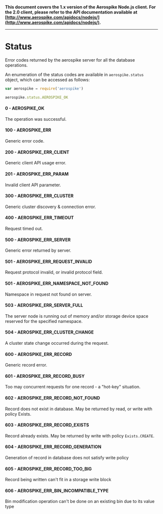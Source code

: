 **This document covers the 1.x version of the Aerospike Node.js client. For the
2.0 client, please refer to the API documentation available at
[http://www.aerospike.com/apidocs/nodejs/](http://www.aerospike.com/apidocs/nodejs/).**

----------

# Status

Error codes returned by the aerospike server for all the database operations.

An enumeration of the status codes are available in `aerospike.status` object, which can be accessed as follows:

```js
var aerospike = require('aerospike')

aerospike.status.AEROSPIKE_OK
```


#### 0 - AEROSPIKE_OK

The operation was successful.

#### 100 - AEROSPIKE_ERR

Generic error code.

#### 200 - AEROSPIKE_ERR_CLIENT

Generic client API usage error.

#### 201 - AEROSPIKE_ERR_PARAM

Invalid client API parameter.

#### 300 - AEROSPIKE_ERR_CLUSTER

Generic cluster discovery & connection error.

#### 400 - AEROSPIKE_ERR_TIMEOUT

Request timed out.

#### 500 - AEROSPIKE_ERR_SERVER

Generic error returned by server.

#### 501 - AEROSPIKE_ERR_REQUEST_INVALID

Request protocol invalid, or invalid protocol field.

#### 501 - AEROSPIKE_ERR_NAMESPACE_NOT_FOUND

Namespace in request not found on server.

#### 503 - AEROSPIKE_ERR_SERVER_FULL

The server node is running out of memory and/or storage device space reserved for the specified namespace.

#### 504 - AEROSPIKE_ERR_CLUSTER_CHANGE

A cluster state change occurred during the request.

#### 600 - AEROSPIKE_ERR_RECORD

Generic record error.

#### 601 - AEROSPIKE_ERR_RECORD_BUSY

Too may concurrent requests for one record - a "hot-key" situation.

#### 602 - AEROSPIKE_ERR_RECORD_NOT_FOUND

Record does not exist in database. May be returned by read, or write with policy Exists.

#### 603 - AEROSPIKE_ERR_RECORD_EXISTS

Record already exists. May be returned by write with policy `Exists.CREATE`.

#### 604 - AEROSPIKE_ERR_RECORD_GENERATION

Generation of record in database does not satisfy write policy

#### 605 - AEROSPIKE_ERR_RECORD_TOO_BIG

Record being written can't fit in a storage write block

#### 606 - AEROSPIKE_ERR_BIN_INCOMPATIBLE_TYPE

Bin modification operation can't be done on an existing bin due to its value type
